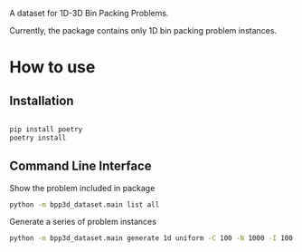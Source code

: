 
A dataset for 1D-3D Bin Packing Problems.

Currently, the package contains only 1D bin packing problem instances.

# How to use


## Installation

```bash

pip install poetry
poetry install
```

## Command Line Interface

Show the problem included in package
```bash
python -m bpp3d_dataset.main list all

```

Generate a series of problem instances

```bash
python -m bpp3d_dataset.main generate 1d uniform -C 100 -N 1000 -I 100 -d your/directory -f "Problem-Name.json"
```



